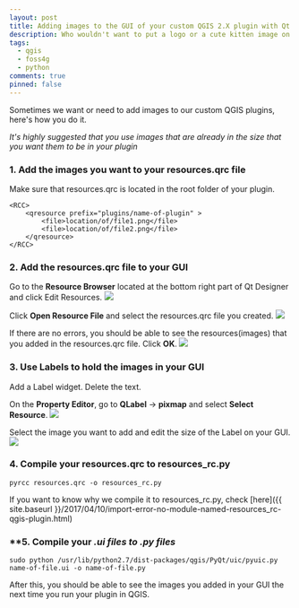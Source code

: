 ```yaml
---
layout: post
title: Adding images to the GUI of your custom QGIS 2.X plugin with Qt Designer
description: Who wouldn't want to put a logo or a cute kitten image on their QGIS plugin? creating QGIS Plugins.
tags:
  - qgis
  - foss4g
  - python
comments: true
pinned: false
---
```


Sometimes we want or need to add images to our custom QGIS plugins, here's how you do it.

*It's highly suggested that you use images that are already in the size that you want them to be in your plugin*

### **1. Add the images you want to your resources.qrc file**

Make sure that resources.qrc is located in the root folder of your plugin.
```
<RCC>
    <qresource prefix="plugins/name-of-plugin" >
        <file>location/of/file1.png</file>
        <file>location/of/file2.png</file>
    </qresource>
</RCC>
```

### **2. Add the resources.qrc file to your GUI**

Go to the **Resource Browser** located at the bottom right part of Qt Designer and click Edit Resources.
<img class="img-responsive" src="{{ site.baseurl }}/images/posts/2017-04-10-adding-images-to-the-gui-of-your-custom-qgis-plugin/img-000.png">

Click **Open Resource File** and select the resources.qrc file you created.
<img class="img-responsive" src="{{ site.baseurl }}/images/posts/2017-04-10-adding-images-to-the-gui-of-your-custom-qgis-plugin/img-002.png">

If there are no errors, you should be able to see the resources(images) that you added in the resources.qrc file. Click **OK**.
<img class="img-responsive" src="{{ site.baseurl }}/images/posts/2017-04-10-adding-images-to-the-gui-of-your-custom-qgis-plugin/img-004.png">


### **3. Use Labels to hold the images in your GUI**

Add a Label widget. Delete the text.

On the **Property Editor**, go to **QLabel** -> **pixmap** and select **Select Resource**.
<img class="img-responsive" src="{{ site.baseurl }}/images/posts/2017-04-10-adding-images-to-the-gui-of-your-custom-qgis-plugin/img-004.png">

Select the image you want to add and edit the size of the Label on your GUI.
<img class="img-responsive" src="{{ site.baseurl }}/images/posts/2017-04-10-adding-images-to-the-gui-of-your-custom-qgis-plugin/img-005.png">


### **4. Compile your resources.qrc to resources_rc.py**

```shell
pyrcc resources.qrc -o resources_rc.py
```

If you want to know why we compile it to resources_rc.py, check [here]({{ site.baseurl }}/2017/04/10/import-error-no-module-named-resources_rc-qgis-plugin.html)


### **5. Compile your *.ui files to *.py files**

```shell
sudo python /usr/lib/python2.7/dist-packages/qgis/PyQt/uic/pyuic.py name-of-file.ui -o name-of-file.py
```


After this, you should be able to see the images you added in your GUI the next time you run your plugin in QGIS.
